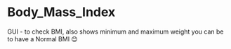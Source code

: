 # Body_Mass_Index
GUI - to check BMI, also shows minimum and maximum weight you can be to have a Normal BMI 😊
